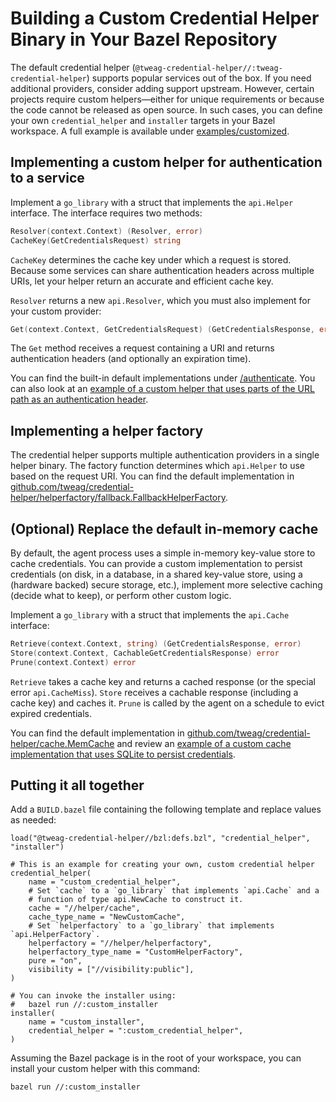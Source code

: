 # Building a Custom Credential Helper Binary in Your Bazel Repository

The default credential helper (`@tweag-credential-helper//:tweag-credential-helper`) supports popular services out of the box. If you need additional providers, consider adding support upstream. However, certain projects require custom helpers—either for unique requirements or because the code cannot be released as open source. In such cases, you can define your own `credential_helper` and `installer` targets in your Bazel workspace. A full example is available under [examples/customized][example].

## Implementing a custom helper for authentication to a service

Implement a `go_library` with a struct that implements the `api.Helper` interface. The interface requires two methods:

```go
Resolver(context.Context) (Resolver, error)
CacheKey(GetCredentialsRequest) string
```

`CacheKey` determines the cache key under which a request is stored. Because some services can share authentication headers across multiple URIs, let your helper return an accurate and efficient cache key.

`Resolver` returns a new `api.Resolver`, which you must also implement for your custom provider:

```go
Get(context.Context, GetCredentialsRequest) (GetCredentialsResponse, error)
```

The `Get` method receives a request containing a URI and returns authentication headers (and optionally an expiration time).

You can find the built-in default implementations under [/authenticate][authenticate]. You can also look at an [example of a custom helper that uses parts of the URL path as an authentication header][example-authenticate].

## Implementing a helper factory

The credential helper supports multiple authentication providers in a single helper binary. The factory function determines which `api.Helper` to use based on the request URI. You can find the default implementation in [github.com/tweag/credential-helper/helperfactory/fallback.FallbackHelperFactory][fallback-helper-factory].

## (Optional) Replace the default in-memory cache

By default, the agent process uses a simple in-memory key-value store to cache credentials. You can provide a custom implementation to persist credentials (on disk, in a database, in a shared key-value store, using a (hardware backed) secure storage, etc.), implement more selective caching (decide what to keep), or perform other custom logic.

Implement a `go_library` with a struct that implements the `api.Cache` interface:

```go
Retrieve(context.Context, string) (GetCredentialsResponse, error)
Store(context.Context, CachableGetCredentialsResponse) error
Prune(context.Context) error
```

`Retrieve` takes a cache key and returns a cached response (or the special error `api.CacheMiss`). `Store` receives a cachable response (including a cache key) and caches it. `Prune` is called by the agent on a schedule to evict expired credentials.

You can find the default implementation in [github.com/tweag/credential-helper/cache.MemCache][memcache] and review an [example of a custom cache implementation that uses SQLite to persist credentials][example-sqlite].

## Putting it all together

Add a `BUILD.bazel` file containing the following template and replace values as needed:

```starlark
load("@tweag-credential-helper//bzl:defs.bzl", "credential_helper", "installer")

# This is an example for creating your own, custom credential helper
credential_helper(
    name = "custom_credential_helper",
    # Set `cache` to a `go_library` that implements `api.Cache` and a
    # function of type api.NewCache to construct it.
    cache = "//helper/cache",
    cache_type_name = "NewCustomCache",
    # Set `helperfactory` to a `go_library` that implements `api.HelperFactory`.
    helperfactory = "//helper/helperfactory",
    helperfactory_type_name = "CustomHelperFactory",
    pure = "on",
    visibility = ["//visibility:public"],
)

# You can invoke the installer using:
#   bazel run //:custom_installer
installer(
    name = "custom_installer",
    credential_helper = ":custom_credential_helper",
)
```

Assuming the Bazel package is in the root of your workspace, you can install your custom helper with this command:

```
bazel run //:custom_installer
```

[example]: /examples/customized
[example-authenticate]: /examples/customized/helper/authenticate
[example-sqlite]: /examples/customized/helper/cache/sqlitecache.go
[authenticate]: /authenticate
[fallback-helper-factory]: /helperfactory/fallback/fallback_factory.go
[memcache]: /cache/memcache.go

